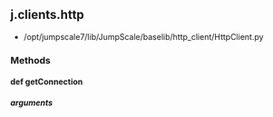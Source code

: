 ## j.clients.http

- /opt/jumpscale7/lib/JumpScale/baselib/http_client/HttpClient.py

### Methods

#### def getConnection 
##### arguments

